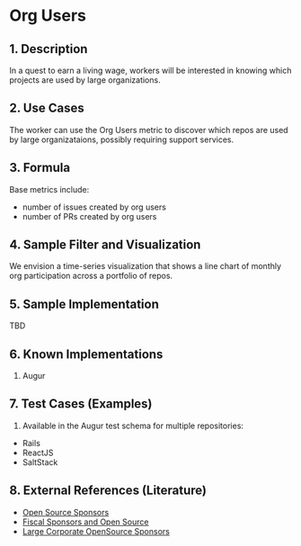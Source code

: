 # Org Users

## 1. Description

In a quest to earn a living wage, workers will be interested in knowing which
projects are used by large organizations.

## 2. Use Cases

The worker can use the Org Users metric to discover which repos are used by
large organizataions, possibly requiring support services.

## 3. Formula

Base metrics include:
- number of issues created by org users
- number of PRs created by org users

## 4. Sample Filter and Visualization

We envision a time-series visualization that shows a line chart of monthly
org participation across a portfolio of repos.

## 5. Sample Implementation

TBD

## 6. Known Implementations

1. Augur

## 7. Test Cases (Examples)

1. Available in the Augur test schema for multiple repositories:

- Rails
- ReactJS
- SaltStack 

## 8. External References (Literature)

- [Open Source Sponsors][l1]
- [Fiscal Sponsors and Open Source][l2]
- [Large Corporate OpenSource Sponsors][l3]

[l1]: https://opensource.org/sponsors

[l2]: https://opensource.com/article/19/1/fiscal-sponsors-open-source

[l3]: https://www.networkworld.com/article/2867020/big-names-like-google-dominate-open-source-funding.html


